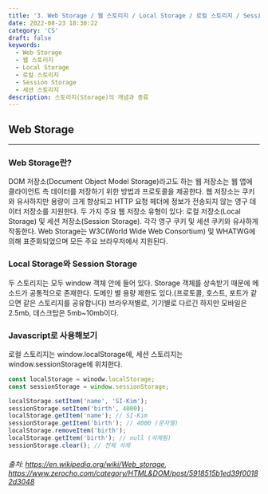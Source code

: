 ```yaml
---
title: '3. Web Storage / 웹 스토리지 / Local Storage / 로컬 스토리지 / Session Storage / 세션 스토리지'
date: 2022-08-23 18:30:22
category: 'CS'
draft: false
keywords:
  - Web Storage
  - 웹 스토리지
  - Local Storage
  - 로컬 스토리지
  - Session Storage
  - 세션 스토리지
description: 스토리지(Storage)의 개념과 종류
---
```


## Web Storage
---
### Web Storage란?
DOM 저장소(Document Object Model Storage)라고도 하는 웹 저장소는 웹 앱에 클라이언트 측 데이터를 저장하기 위한 방법과 프로토콜을 제공한다. 
웹 저장소는 쿠키와 유사하지만 용량이 크게 향상되고 HTTP 요청 헤더에 정보가 전송되지 않는 영구 데이터 저장소를 지원한다. 
두 가지 주요 웹 저장소 유형이 있다: 로컬 저장소(Local Storage) 및 세션 저장소(Session Storage). 
각각 영구 쿠키 및 세션 쿠키와 유사하게 작동한다. 
Web Storage는 W3C(World Wide Web Consortium) 및 WHATWG에 의해 표준화되었으며 모든 주요 브라우저에서 지원된다.

### Local Storage와 Session Storage
두 스토리지는 모두 window 객체 안에 들어 있다. 
Storage 객체를 상속받기 때문에 메소드가 공통적으로 존재한다. 
도메인 별 용량 제한도 있다.(프로토콜, 호스트, 포트가 같으면 같은 스토리지를 공유합니다) 
브라우저별로, 기기별로 다르긴 하지만 모바일은 2.5mb, 데스크탑은 5mb~10mb이다. 


### Javascript로 사용해보기
로컬 스토리지는 window.localStorage에, 세션 스토리지는 window.sessionStorage에 위치한다.

```js
const localStorage = winodw.localStorage;
const sessionStorage = window.sessionStorage;

localStorage.setItem('name', 'SI-Kim');
sessionStorage.setItem('birth', 4000);
localStorage.getItem('name'); // SI-Kim
sessionStorage.getItem('birth'); // 4000 (문자열)
localStorage.removeItem('birth');
localStorage.getItem('birth'); // null (삭제됨)
sessionStorage.clear(); // 전체 삭제
```


###### 출처: https://en.wikipedia.org/wiki/Web_storage, https://www.zerocho.com/category/HTML&DOM/post/5918515b1ed39f00182d3048